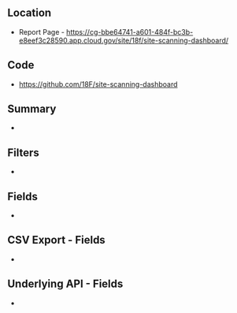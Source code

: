 ## Location

* Report Page - https://cg-bbe64741-a601-484f-bc3b-e8eef3c28590.app.cloud.gov/site/18f/site-scanning-dashboard/

## Code 

* https://github.com/18F/site-scanning-dashboard

## Summary 

* 


## Filters

* 


## Fields 

* 

## CSV Export - Fields

* 


## Underlying API - Fields

* 
